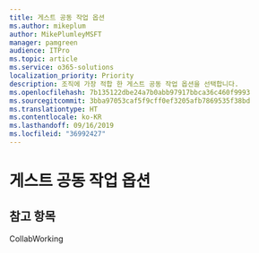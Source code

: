 ```yaml
---
title: 게스트 공동 작업 옵션
ms.author: mikeplum
author: MikePlumleyMSFT
manager: pamgreen
audience: ITPro
ms.topic: article
ms.service: o365-solutions
localization_priority: Priority
description: 조직에 가장 적합 한 게스트 공동 작업 옵션을 선택합니다.
ms.openlocfilehash: 7b135122dbe24a7b0abb97917bbca36c460f9993
ms.sourcegitcommit: 3bba97053caf5f9cff0ef3205afb7869535f38bd
ms.translationtype: HT
ms.contentlocale: ko-KR
ms.lasthandoff: 09/16/2019
ms.locfileid: "36992427"
---
```

# <a name="guest-collaboration-options"></a>게스트 공동 작업 옵션

## <a name="see-also"></a>참고 항목

CollabWorking